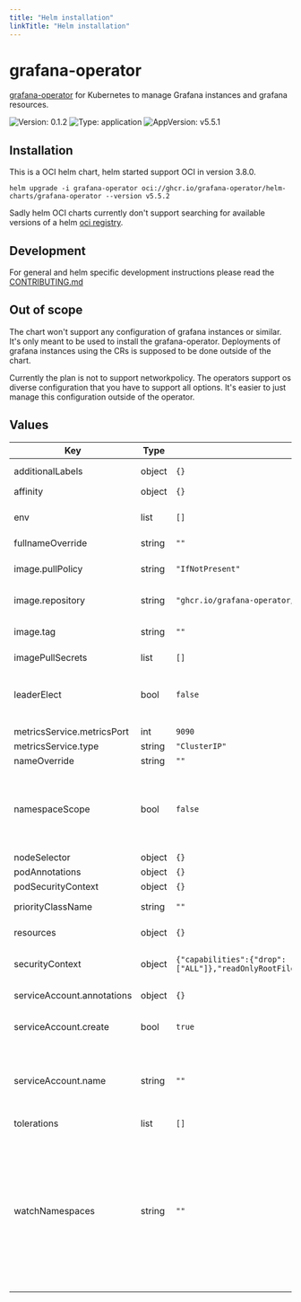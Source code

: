 ```yaml
---
title: "Helm installation"
linkTitle: "Helm installation"
---
```


# grafana-operator

[grafana-operator](https://github.com/grafana-operator/grafana-operator) for Kubernetes to manage Grafana instances and grafana resources.

![Version: 0.1.2](https://img.shields.io/badge/Version-0.1.2-informational?style=flat-square) ![Type: application](https://img.shields.io/badge/Type-application-informational?style=flat-square) ![AppVersion: v5.5.1](https://img.shields.io/badge/AppVersion-v5.5.1-informational?style=flat-square)

## Installation

This is a OCI helm chart, helm started support OCI in version 3.8.0.

```shell
helm upgrade -i grafana-operator oci://ghcr.io/grafana-operator/helm-charts/grafana-operator --version v5.5.2
```

Sadly helm OCI charts currently don't support searching for available versions of a helm [oci registry](https://github.com/helm/helm/issues/11000).

## Development

For general and helm specific development instructions please read the [CONTRIBUTING.md](../../../CONTRIBUTING.md)

## Out of scope

The chart won't support any configuration of grafana instances or similar. It's only meant to be used to install the grafana-operator.
Deployments of grafana instances using the CRs is supposed to be done outside of the chart.

Currently the plan is not to support networkpolicy. The operators support os diverse configuration that you have to support all options.
It's easier to just manage this configuration outside of the operator.

## Values

| Key | Type | Default | Description |
|-----|------|---------|-------------|
| additionalLabels | object | `{}` | additional labels to add to all resources |
| affinity | object | `{}` | pod affinity |
| env | list | `[]` | Additional environment variables |
| fullnameOverride | string | `""` |  |
| image.pullPolicy | string | `"IfNotPresent"` | The image pull policy to use in grafana operator container |
| image.repository | string | `"ghcr.io/grafana-operator/grafana-operator"` | grafana operator image repository |
| image.tag | string | `""` | Overrides the image tag whose default is the chart appVersion. |
| imagePullSecrets | list | `[]` | image pull secrets |
| leaderElect | bool | `false` | If you want to run multiple replicas of the grafana-operator, this is not recommended. |
| metricsService.metricsPort | int | `9090` | metrics service port |
| metricsService.type | string | `"ClusterIP"` | metrics service type |
| nameOverride | string | `""` |  |
| namespaceScope | bool | `false` | If the operator should run in namespace-scope or not, if true the operator will only be able to manage instances in the same namespace |
| nodeSelector | object | `{}` | pod node selector |
| podAnnotations | object | `{}` | pod annotations |
| podSecurityContext | object | `{}` | pod security context |
| priorityClassName | string | `""` | pod priority class name |
| resources | object | `{}` | grafana operator container resources |
| securityContext | object | `{"capabilities":{"drop":["ALL"]},"readOnlyRootFilesystem":true,"runAsNonRoot":true}` | grafana operator container security context |
| serviceAccount.annotations | object | `{}` | Annotations to add to the service account |
| serviceAccount.create | bool | `true` | Specifies whether a service account should be created |
| serviceAccount.name | string | `""` | The name of the service account to use. If not set and create is true, a name is generated using the fullname template |
| tolerations | list | `[]` | pod tolerations |
| watchNamespaces | string | `""` | Sets the WATCH_NAMESPACE environment variable, it defines which namespaces the operator should be listening for. By default it's all namespaces, if you only want to listen for the same namespace as the operator is deployed to look at namespaceScope. |

